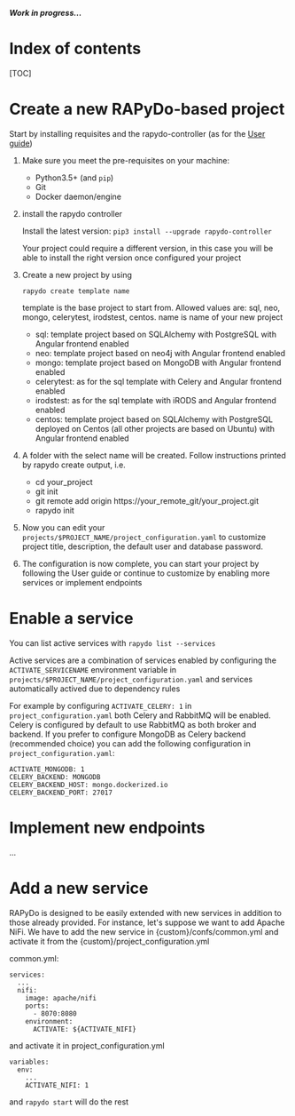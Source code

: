 ***Work in progress...***

# Index of contents

[TOC]

# Create a new RAPyDo-based project

Start by installing requisites and the rapydo-controller (as for the [User guide](docs/users/quick_start_users.md))

1. Make sure you meet the pre-requisites on your machine:

   - Python3.5+ (and `pip`) 
   - Git
   - Docker daemon/engine

2. install the rapydo controller

   Install the latest version: `pip3 install --upgrade rapydo-controller`

   Your project could require a different version, in this case you will be able to install the right version once configured your project

3. Create a new project by using

   `rapydo create template name`

   template is the base project to start from. Allowed values are: sql, neo, mongo, celerytest, irodstest, centos. name is name of your new project

   - sql: template project based on SQLAlchemy with PostgreSQL with Angular frontend enabled
   - neo: template project based on neo4j with Angular frontend enabled
   - mongo: template project based on MongoDB with Angular frontend enabled
   - celerytest: as for the sql template with Celery and Angular frontend enabled
   - irodstest: as for the sql template with iRODS and Angular frontend  enabled
   - centos: template project based on SQLAlchemy with PostgreSQL deployed on Centos (all other projects are based on Ubuntu) with Angular frontend enabled

4. A folder with the select name will be created. Follow instructions printed by rapydo create output, i.e.
   - cd your_project
   - git init
   - git remote add origin https://your_remote_git/your_project.git
   - rapydo init
5. Now you can edit your `projects/$PROJECT_NAME/project_configuration.yaml` to customize project title, description, the default user and database password.
6. The configuration is now complete, you can start your project by following the User guide or continue to customize by enabling more services or implement endpoints



# Enable a service

You can list active services with `rapydo list --services`

Active services are a combination of services enabled by configuring the `ACTIVATE_SERVICENAME` environment variable in `projects/$PROJECT_NAME/project_configuration.yaml` and services automatically actived due to dependency rules

For example by configuring `ACTIVATE_CELERY: 1` in `project_configuration.yaml` both Celery and RabbitMQ will be enabled. Celery is configured by default to use RabbitMQ as both broker and backend. If you prefer to configure MongoDB as Celery backend (recommended choice) you can add the following configuration in `project_configuration.yaml`:

    ACTIVATE_MONGODB: 1
    CELERY_BACKEND: MONGODB
    CELERY_BACKEND_HOST: mongo.dockerized.io
    CELERY_BACKEND_PORT: 27017


# Implement new endpoints

...



# Add a new service

RAPyDo is designed to be easily extended with new services in addition to those already provided. For instance, let's suppose we want to add Apache NiFi. We have to add the new service in {custom}/confs/common.yml and activate it from the {custom}/project_configuration.yml

common.yml:
```
services:
  ...
  nifi:
    image: apache/nifi
    ports:
      - 8070:8080
    environment:
      ACTIVATE: ${ACTIVATE_NIFI}
```
and activate it in project_configuration.yml
```
variables:
  env:
    ...
    ACTIVATE_NIFI: 1
```
and `rapydo start` will do the rest
